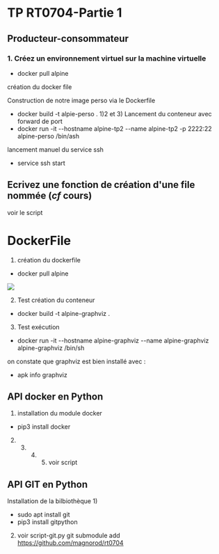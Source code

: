 # TP RT0704-Partie 1
## Producteur-consommateur

### 1. Créez un environnement virtuel sur la machine virtuelle

* docker pull alpine

création du docker file

Construction de notre image perso via le Dockerfile

* docker build -t alpie-perso .
1)2 et 3)
Lancement du conteneur avec forward de port
* docker run -it --hostname alpine-tp2 --name alpine-tp2  -p 2222:22 alpine-perso /bin/ash

lancement manuel du service ssh
* service ssh start


## Ecrivez une fonction de création d'une file nommée (*cf* cours)


voir le script


# DockerFile

1) création du dockerfile

* docker pull alpine

![](img/dockerfile-alpine)

2) Test création du conteneur

* docker build -t alpine-graphviz .

3) Test exécution

* docker run -it --hostname alpine-graphviz --name alpine-graphviz alpine-graphviz /bin/sh

on constate que graphviz est bien installé avec :
* apk info graphviz


## API docker en Python

1) installation du module docker
* pip3 install docker

2) 3) 4) 5) voir script

## API GIT en Python
Installation de la bilbiothèque
1)

* sudo apt install git
* pip3 install gitpython


2) voir script-git.py
git submodule add https://github.com/magnorod/rt0704